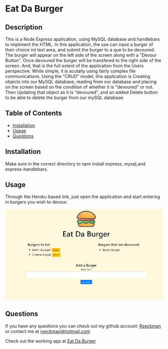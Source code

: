# Eat Da Burger
  

  ## Description 
  
  This is a Node Express application, using MySQL database and handlebars to impliment the HTML.  In this application, the use can input a burger of their choice int text area, and  submit the burger to a que to be devoured.  The burger will appear on the left side of the screen along with a "Devour Button".  Once devoured the burger will be transfered to the right side of the screen.  And, that  is the full extent of the application from the Users perspective.  While simple, it is acutally using fairly complex file communications.  Using the "CRUD" model, this application is Creating objects into our MySQL database, reading from our database and placing on the screen based on the condition of whether it is "devoured" or not.  Then Updating that object as it is "devoured", and an added Delete button to be able to delete the burger from our mySQL database.

  ## Table of Contents

  * [Installation](#Installation)
  * [Usage](#Usage)
  * [Questions](#Questions)
  
  ##  Installation

  Make sure in the correct directory to npm install express, mysql,and  express-handlebars.  

  ## Usage

  Through the Heroku based link, just open the application and start entering in burgers you wish to devour.

<img src="public/assets/img/screenshot.png">

  ## Questions

  If you have any questions you can check out my github account: [Rseckman](https://github.com/Rseckman)
  or contact me at rseckman@hotmail.com

  Check out the working app at [Eat Da Burger](https://please-eat-da-burger.herokuapp.com/)

